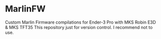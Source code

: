 # MarlinFW
Custom Marlin Firmware compilations for Ender-3 Pro with MKS Robin E3D & MKS TFT35
This repository just for version control. I recommend not to use.
